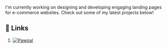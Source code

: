 I'm currently working on designing and developing engaging landing pages for e-commerce websites. Check out some of my latest projects below!

## 🔗 Links
1. <a href="https://pawpals-indol.vercel.app" target="_blank">
   <img src="https://img.shields.io/badge/Pawpals-0A66C2?style=for-the-badge&logo=linkedin&logoColor=white" alt="Pawpal">
   </a>
